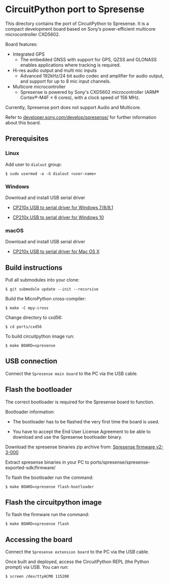 # CircuitPython port to Spresense #

This directory contains the port of CircuitPython to Spresense. It is a compact
development board based on Sony’s power-efficient multicore microcontroller
CXD5602.

Board features:

* Integrated GPS
  * The embedded GNSS with support for GPS, QZSS and GLONASS enables applications
    where tracking is required.
* Hi-res audio output and multi mic inputs
  * Advanced 192kHz/24 bit audio codec and amplifier for audio output, and
    support for up to 8 mic input channels.
* Multicore microcontroller
  * Spresense is powered by Sony's CXD5602 microcontroller (ARM® Cortex®-M4F × 6
    cores), with a clock speed of 156 MHz.

Currently, Spresense port does not support Audio and Multicore.

Refer to [developer.sony.com/develop/spresense/](https://developer.sony.com/develop/spresense/)
for further information about this board.

## Prerequisites ##

### Linux ###

Add user to `dialout` group:

    $ sudo usermod -a -G dialout <user-name>

### Windows ###

Download and install USB serial driver

* [CP210x USB to serial driver for Windows 7/8/8.1](https://www.silabs.com/documents/public/software/CP210x_Windows_Drivers.zip)

* [CP210x USB to serial driver for Windows 10](https://www.silabs.com/documents/public/software/CP210x_Universal_Windows_Driver.zip)

### macOS ###

Download and install USB serial driver

* [CP210x USB to serial driver for Mac OS X](https://www.silabs.com/documents/public/software/Mac_OSX_VCP_Driver.zip)

## Build instructions ##

Pull all submodules into your clone:

    $ git submodule update --init --recursive

Build the MicroPython cross-compiler:

    $ make -C mpy-cross

Change directory to cxd56:

    $ cd ports/cxd56

To build circuitpython image run:

    $ make BOARD=spresense

## USB connection ##

Connect the `Spresense main board` to the PC via the USB cable.

## Flash the bootloader ##

The correct bootloader is required for the Spresense board to function.

Bootloader information:

* The bootloader has to be flashed the very first time the board is used.

* You have to accept the End User License Agreement to be able to download and use the Spresense bootloader binary.

Download the spresense binaries zip archive from: [Spresense firmware v2-3-000](https://developer.sony.com/file/download/download-spresense-firmware-v2-3-000)

Extract spresense binaries in your PC to ports/spresense/spresense-exported-sdk/firmware/

To flash the bootloader run the command:

    $ make BOARD=spresense flash-bootloader

## Flash the circuitpython image ##

To flash the firmware run the command:

    $ make BOARD=spresense flash

## Accessing the board ##

Connect the `Spresense extension board` to the PC via the USB cable.

Once built and deployed, access the CircuitPython REPL (the Python prompt) via USB. You can run:

    $ screen /dev/ttyACM0 115200
